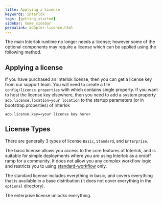 ```yaml
---
title: Applying a License
keywords: interlok
tags: [getting_started]
sidebar: home_sidebar
permalink: adapter-license.html
---
```

The main Interlok runtime no longer needs a license; however some of the optional components may require a license which can be applied using the following method.

## Applying a license ##

If you have purchased an Interlok license, then you can get a license key from our support team. You will need to create a file `config/license.properties` with which contains single property. If you want to host the license key elsewhere, then you need to add a system property `adp.license.location=your location` to the startup parameters (or in bootstrap.properties) of Interlok

```
adp.license.key=<your license key here>
```

## License Types ##

There are generally 3 types of license `Basic`, `Standard`, and `Enterprise`.

The basic license allows you access to the core features of Interlok, and is suitable for simple deployments where you are using Interlok as a on/off ramp for a community. It does not allow you any complex workflow logic and restricts you to using [standard-workflow][] only.

The standard license includes everything in basic, and covers everything that is available in a base distribution (it does not cover everything in the `optional` directory).

The enterprise license unlocks everything.


[standard-workflow]: https://nexus.adaptris.net/nexus/content/sites/javadocs/com/adaptris/interlok-core/3.9-SNAPSHOT/com/adaptris/core/StandardWorkflow.html